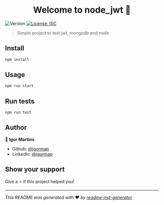 <h1 align="center">Welcome to node_jwt 👋</h1>
<p>
  <img alt="Version" src="https://img.shields.io/badge/version-1.0.0-blue.svg?cacheSeconds=2592000" />
  <a href="#" target="_blank">
    <img alt="License: ISC" src="https://img.shields.io/badge/License-ISC-yellow.svg" />
  </a>
</p>

> Simple project to test jwt, mongodb and node

## Install

```sh
npm install
```

## Usage

```sh
npm run start
```

## Run tests

```sh
npm run test
```

## Author

👤 **Igor Martins**

* Github: [@igormap](https://github.com/igormap)
* LinkedIn: [@igormap](https://linkedin.com/in/igormap)

## Show your support

Give a ⭐️ if this project helped you!

***
_This README was generated with ❤️ by [readme-md-generator](https://github.com/kefranabg/readme-md-generator)_